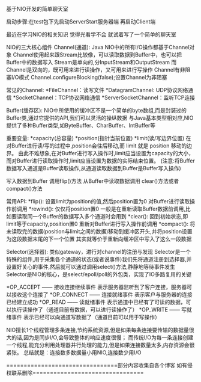 基于NIO开发的简单聊天室

启动步骤:在test包下先启动ServerStart服务器端 再启动Client端

最近在学习NIO的相关知识 觉得光看学不会 就试着写了一个简单的聊天室 

NIO的三大核心组件
Channel(通道):
Java NIO中的所有I/O操作都基于Channel对象
Channel使用起来跟Stream比较像，可以读取数据到Buffer中，也可以把Buffer中的数据写入
Stream是单向的,分InputStream和OutputStream 而Channel是双向的，既可用来进行读操作，又可用来进行写操作
Channel有非阻塞I/O模式         Channel.configureBlocking(false);设置Channel为非阻塞

常见的Channel:
*FileChannel：读写文件
*DatagramChannel: UDP协议网络通信
*SocketChannel：TCP协议网络通信
*ServerSocketChannel：监听TCP连接

Buffer(缓存区):
NIO中所使用的缓冲区不是一个简单的byte数组,而是封装过的Buffer类,通过它提供的API,我们可以灵活的操纵数据
与Java基本类型相对应,NIO提供了多种Buffer类型,如ByteBuffer、CharBuffer、IntBuffer等

重要变量:
*capacity(总容量)  *position(指针当前位置)  *limit(读/写边界位置)
在对Buffer进行读/写的过程中,position会往后移动,而 limit 就是 position 移动的边界。
由此不难想象,在对Buffer进行写入操作时,limit应当设置为capacity的大小，
而对Buffer进行读取操作时,limit应当设置为数据的实际结束位置。
(注意:将Buffer数据写入通道是Buffer读取操作,从通道读取数据到Buffer是Buffer写入操作)

写入数据到Buffer
调用flip()方法
从Buffer中读取数据调用
clear()方法或者compact()方法

常用API:
*flip(): 设置limit为position的值,然后position置为0 对Buffer进行读取操作前调用
*rewind(): 仅仅将position置0 一般是在重新读取Buffer数据前调用,比如要读取同一个Buffer的数据写入多个通道时会用到 
*clear(): 回到初始状态,即limit等于capacity,position置0 重新对Buffer进行写入操作前调用
*compact(): 将未读取完的数据(position与limit之间的数据)移动到缓冲区开头,并将position设置为这段数据末尾的下一个位置 其实就等价于重新向缓冲区中写入了这么一段数据

Selector(选择器):
类似gateway，进行对channel的注册与发现
Selector是一个特殊的组件,用于采集各个通道的状态(或者说事件)我们先将通道注册到选择器,并设置好关心的事件,然后就可以通过调用select()方法,静静地等待事件发生
Selector是NIO的核心，是select/epoll/poll的外包类，实现了IO多路复用的关键

*OP_ACCEPT —— 接收连接继续事件 表示服务器监听到了客户连接，服务器可以接收这个连接了
*OP_CONNECT —— 连接就绪事件 表示客户与服务器的连接已经建立成功
*OP_READ —— 读就绪事件 表示通道中已经有了可读的数据，可以执行读操作了（通道目前有数据，可以进行读操作了）
*OP_WRITE —— 写就绪事件 表示已经可以向通道写数据了（通道目前可以用于写操作）

NIO擅长1个线程管理多条连接,节约系统资源,但是如果每条连接要传输的数据量很大的话,因为是同步I/O,会导致整体的响应速度很慢；
而传统I/O为每一条连接创建一个线程,能充分利用处理器并行处理的能力,但是如果连接数量太多,内存资源会很紧张。
总结就是：连接数多数据量小用NIO,连接数少用I/O


================================部分内容收集自各个博客 如有侵权联系删除================================